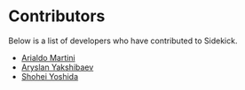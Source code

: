 # Contributors

Below is a list of developers who have contributed to Sidekick.

- [Arialdo Martini](https://github.com/arialdomartini)
- [Aryslan Yakshibaev](https://github.com/consoleaf)
- [Shohei Yoshida](https://github.com/syohex)
